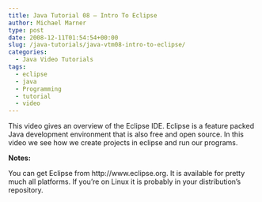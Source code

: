 ```yaml
---
title: Java Tutorial 08 – Intro To Eclipse
author: Michael Marner
type: post
date: 2008-12-11T01:54:54+00:00
slug: /java-tutorials/java-vtm08-intro-to-eclipse/
categories:
  - Java Video Tutorials
tags:
  - eclipse
  - java
  - Programming
  - tutorial
  - video
---
```


This video gives an overview of the Eclipse IDE. Eclipse is a feature packed Java development environment that is also free and open source. In this video we see how we create projects in eclipse and run our programs.

<div class="jetpack-video-wrapper">
  <span class="embed-youtube" style="text-align:center; display: block;"></span>
</div>

<p style="text-align: left;">
  <strong>Notes:</strong>
</p>

<p style="text-align: left;">
  You can get Eclipse from http://www.eclipse.org. It is available for pretty much all platforms. If you&#8217;re on Linux it is probably in your distribution&#8217;s repository.
</p>
